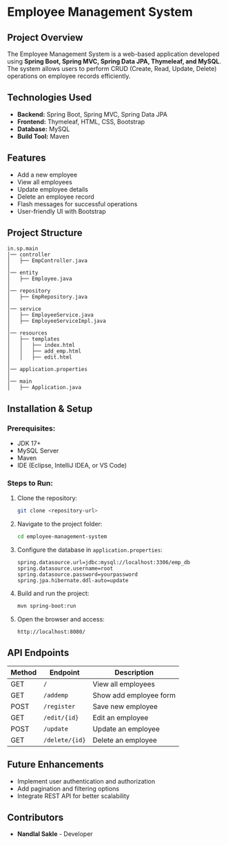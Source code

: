 # Employee Management System

## Project Overview
The Employee Management System is a web-based application developed using **Spring Boot, Spring MVC, Spring Data JPA, Thymeleaf, and MySQL**. The system allows users to perform CRUD (Create, Read, Update, Delete) operations on employee records efficiently.

## Technologies Used
- **Backend:** Spring Boot, Spring MVC, Spring Data JPA
- **Frontend:** Thymeleaf, HTML, CSS, Bootstrap
- **Database:** MySQL
- **Build Tool:** Maven

## Features
- Add a new employee
- View all employees
- Update employee details
- Delete an employee record
- Flash messages for successful operations
- User-friendly UI with Bootstrap

## Project Structure
```
in.sp.main
│── controller
│   ├── EmpController.java
│
│── entity
│   ├── Employee.java
│
│── repository
│   ├── EmpRepository.java
│
│── service
│   ├── EmployeeService.java
│   ├── EmployeeServiceImpl.java
│
│── resources
│   ├── templates
│   │   ├── index.html
│   │   ├── add_emp.html
│   │   ├── edit.html
│
│── application.properties
│
│── main
│   ├── Application.java
```

## Installation & Setup
### Prerequisites:
- JDK 17+
- MySQL Server
- Maven
- IDE (Eclipse, IntelliJ IDEA, or VS Code)

### Steps to Run:
1. Clone the repository:
   ```sh
   git clone <repository-url>
   ```
2. Navigate to the project folder:
   ```sh
   cd employee-management-system
   ```
3. Configure the database in `application.properties`:
   ```properties
   spring.datasource.url=jdbc:mysql://localhost:3306/emp_db
   spring.datasource.username=root
   spring.datasource.password=yourpassword
   spring.jpa.hibernate.ddl-auto=update
   ```
4. Build and run the project:
   ```sh
   mvn spring-boot:run
   ```
5. Open the browser and access:
   ```
   http://localhost:8080/
   ```

## API Endpoints
| Method | Endpoint       | Description             |
|--------|--------------|-------------------------|
| GET    | `/`          | View all employees      |
| GET    | `/addemp`    | Show add employee form  |
| POST   | `/register`  | Save new employee       |
| GET    | `/edit/{id}` | Edit an employee        |
| POST   | `/update`    | Update an employee      |
| GET    | `/delete/{id}` | Delete an employee    |

## Future Enhancements
- Implement user authentication and authorization
- Add pagination and filtering options
- Integrate REST API for better scalability

## Contributors
- **Nandlal Sakle** - Developer


